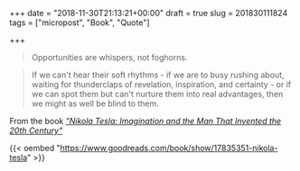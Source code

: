 +++
date = "2018-11-30T21:13:21+00:00"
draft = true
slug = 201830111824
tags = ["micropost", "Book", "Quote"]

+++
> Opportunities are whispers, not foghorns.

> If we can't hear their soft rhythms - if we are to busy rushing about, waiting for thunderclaps of revelation, inspiration, and certainty - or if we can spot them but can't nurture them into real advantages, then we might as well be blind to them.

From the book _["Nikola Tesla: Imagination and the Man That Invented the 20th Century"](https://www.goodreads.com/book/show/17835351-nikola-tesla)_

{{< oembed "https://www.goodreads.com/book/show/17835351-nikola-tesla" >}}